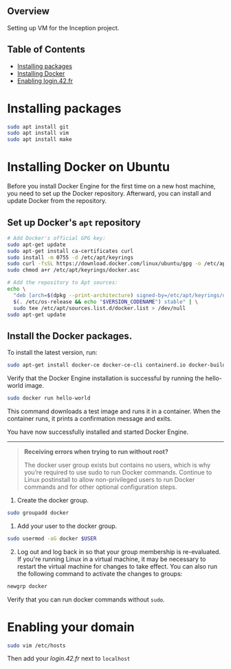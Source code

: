 ## Overview
Setting up VM for the Inception project.

## Table of Contents
- [Installing packages](#Installing-packages)
- [Installing Docker](#Installing-Docker-on-Ubuntu)
- [Enabling login.42.fr](#Enabling-your-domain)

# Installing packages
```bash
sudo apt install git
sudo apt install vim
sudo apt install make
```

# Installing Docker on Ubuntu
Before you install Docker Engine for the first time on a new host machine, you need to set up the Docker repository.
Afterward, you can install and update Docker from the repository.

## Set up Docker's `apt` repository

```bash
# Add Docker's official GPG key:
sudo apt-get update
sudo apt-get install ca-certificates curl
sudo install -m 0755 -d /etc/apt/keyrings
sudo curl -fsSL https://download.docker.com/linux/ubuntu/gpg -o /etc/apt/keyrings/docker.asc
sudo chmod a+r /etc/apt/keyrings/docker.asc

# Add the repository to Apt sources:
echo \
  "deb [arch=$(dpkg --print-architecture) signed-by=/etc/apt/keyrings/docker.asc] https://download.docker.com/linux/ubuntu \
  $(. /etc/os-release && echo "$VERSION_CODENAME") stable" | \
  sudo tee /etc/apt/sources.list.d/docker.list > /dev/null
sudo apt-get update
```

## Install the Docker packages.

To install the latest version, run:
```bash
sudo apt-get install docker-ce docker-ce-cli containerd.io docker-buildx-plugin docker-compose-plugin
```
Verify that the Docker Engine installation is successful by running the hello-world image.
```bash
sudo docker run hello-world
```
This command downloads a test image and runs it in a container. When the container runs, it prints a confirmation message and exits.

You have now successfully installed and started Docker Engine.

---

> **Receiving errors when trying to run without root?**
>
> The docker user group exists but contains no users, which is why you’re required to use sudo to run Docker commands. Continue to Linux postinstall to allow non-privileged users to run Docker commands and for other optional configuration steps.

1. Create the docker group.
```bash
sudo groupadd docker
```
1. Add your user to the docker group.
```bash
sudo usermod -aG docker $USER
```
2. Log out and log back in so that your group membership is re-evaluated.
If you're running Linux in a virtual machine, it may be necessary to restart the virtual machine for changes to take effect.
You can also run the following command to activate the changes to groups:
```bash
newgrp docker
```
Verify that you can run docker commands without `sudo`.

# Enabling your domain
```bash
sudo vim /etc/hosts
```

Then add your *login.42.fr* next to `localhost`

